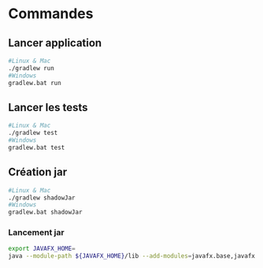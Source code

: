 
# Commandes
## Lancer application
```bash
#Linux & Mac
./gradlew run 
#Windows
gradlew.bat run
```

## Lancer les tests
```bash
#Linux & Mac
./gradlew test
#Windows
gradlew.bat test
```

## Création jar 
```bash
#Linux & Mac
./gradlew shadowJar
#Windows
gradlew.bat shadowJar
```

### Lancement jar
```bash
export JAVAFX_HOME=
java --module-path ${JAVAFX_HOME}/lib --add-modules=javafx.base,javafx.controls,javafx.fxml -jar codingweek-1.0-all.jar
```